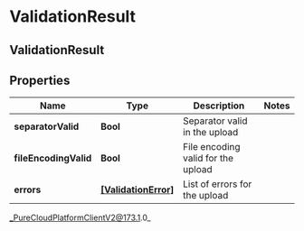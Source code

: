 # ValidationResult

## ValidationResult

## Properties

|Name | Type | Description | Notes|
|------------ | ------------- | ------------- | -------------|
| **separatorValid** | **Bool** | Separator valid in the upload | |
| **fileEncodingValid** | **Bool** | File encoding valid for the upload | |
| **errors** | [**[ValidationError]**]([ValidationError]) | List of errors for the upload | |



_PureCloudPlatformClientV2@173.1.0_
